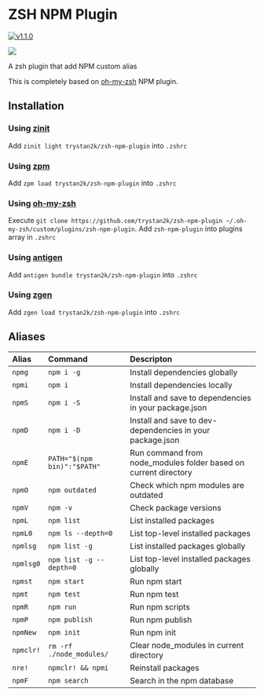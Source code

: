 # ZSH NPM Plugin

[![v1.1.0](https://img.shields.io/badge/version-1.1.0-brightgreen.svg)](https://github.com/trystan2k/zsh-npm-plugin/tree/v1.1.0)

![](https://github.com/trystan2k/zsh-npm-plugin/workflows/CI-workflow/badge.svg)

A zsh plugin that add NPM custom alias

This is completely based on [oh-my-zsh](https://github.com/ohmyzsh/ohmyzsh/tree/master/plugins/npm) NPM plugin.

## Installation

### Using [zinit](https://github.com/zdharma/zinit)

Add `zinit light trystan2k/zsh-npm-plugin` into `.zshrc`

### Using [zpm](https://github.com/zpm-zsh/zpm)

Add `zpm load trystan2k/zsh-npm-plugin` into `.zshrc`

### Using [oh-my-zsh](https://github.com/robbyrussell/oh-my-zsh)

Execute `git clone https://github.com/trystan2k/zsh-npm-plugin ~/.oh-my-zsh/custom/plugins/zsh-npm-plugin`. Add `zsh-npm-plugin` into plugins array in `.zshrc`

### Using [antigen](https://github.com/zsh-users/antigen)

Add `antigen bundle trystan2k/zsh-npm-plugin` into `.zshrc`

### Using [zgen](https://github.com/tarjoilija/zgen)

Add `zgen load trystan2k/zsh-npm-plugin` into `.zshrc`

## Aliases

| Alias     | Command                     | Descripton                                                      |
| :-------- | :-------------------------- | :-------------------------------------------------------------- |
| `npmg`    | `npm i -g`                  | Install dependencies globally                                   |
| `npmi`    | `npm i`                     | Install dependencies locally                                    |
| `npmS`    | `npm i -S`                  | Install and save to dependencies in your package.json           |
| `npmD`    | `npm i -D`                  | Install and save to dev-dependencies in your package.json       |
| `npmE`    | `PATH="$(npm bin)":"$PATH"` | Run command from node_modules folder based on current directory |
| `npmO`    | `npm outdated`              | Check which npm modules are outdated                            |
| `npmV`    | `npm -v`                    | Check package versions                                          |
| `npmL`    | `npm list`                  | List installed packages                                         |
| `npmL0`   | `npm ls --depth=0`          | List top-level installed packages                               |
| `npmlsg`  | `npm list -g`               | List installed packages globally                                |
| `npmlsg0` | `npm list -g --depth=0`     | List top-level installed packages globally                      |
| `npmst`   | `npm start`                 | Run npm start                                                   |
| `npmt`    | `npm test`                  | Run npm test                                                    |
| `npmR`    | `npm run`                   | Run npm scripts                                                 |
| `npmP`    | `npm publish`               | Run npm publish                                                 |
| `npmNew`  | `npm init`                  | Run npm init                                                    |
| `npmclr!` | `rm -rf ./node_modules/`    | Clear node_modules in current directory                         |
| `nre!`    | `npmclr! && npmi`           | Reinstall packages                                              |
| `npmF`    | `npm search`                | Search in the npm database                                      |
